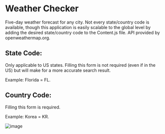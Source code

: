 # Weather Checker

Five-day weather forecast for any city. Not every state/country code is available, though this application is easily scalable to the global level by adding the desired state/country code to the Content.js file. API provided by openweathermap.org.

## State Code:
Only applicable to US states. Filling this form is not required (even if in the US) but will make for a more accurate search result.

Example: Florida = FL.

## Country Code:
Filling this form is required.

Example: Korea = KR. 

![image](https://i.imgur.com/G8APEju.png)
